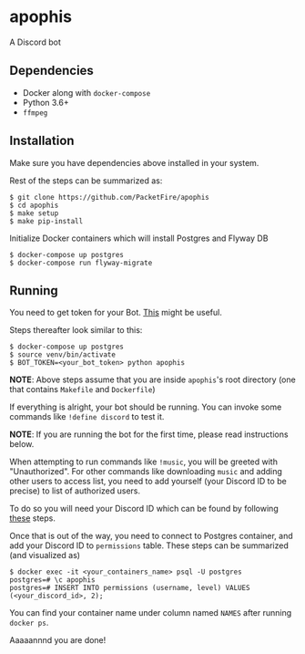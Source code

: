 # apophis
A Discord bot

## Dependencies
* Docker along with `docker-compose`
* Python 3.6+
* `ffmpeg`

## Installation
Make sure you have dependencies above installed in your system.

Rest of the steps can be summarized as:
```shell
$ git clone https://github.com/PacketFire/apophis
$ cd apophis
$ make setup
$ make pip-install
```

Initialize Docker containers which will install Postgres and Flyway DB
```shell
$ docker-compose up postgres
$ docker-compose run flyway-migrate
```

## Running
You need to get token for your Bot. [This](https://discordpy.readthedocs.io/en/rewrite/discord.html) might be useful.

Steps thereafter look similar to this:
```shell
$ docker-compose up postgres
$ source venv/bin/activate
$ BOT_TOKEN=<your_bot_token> python apophis
```
**NOTE**: Above steps assume that you are inside `apophis`'s root directory (one that contains `Makefile` and `Dockerfile`)

If everything is alright, your bot should be running. You can invoke some commands like `!define discord` to test it.

**NOTE**: If you are running the bot for the first time, please read instructions below.

When attempting to run commands like `!music`, you will be greeted with "Unauthorized".
For other commands like downloading `music` and adding other users to access list, you need to add yourself (your Discord ID to be precise) to list of authorized users.

To do so you will need your Discord ID which can be found by following [these](https://support.discordapp.com/hc/en-us/articles/206346498-Where-can-I-find-my-User-Server-Message-ID-) steps.

Once that is out of the way, you need to connect to Postgres container, and add your Discord ID to `permissions` table. These steps can be summarized (and visualized as)
```shell
$ docker exec -it <your_containers_name> psql -U postgres
postgres=# \c apophis
postgres=# INSERT INTO permissions (username, level) VALUES (<your_discord_id>, 2);
```

You can find your container name under column named `NAMES` after running `docker ps`.

Aaaaannnd you are done!
